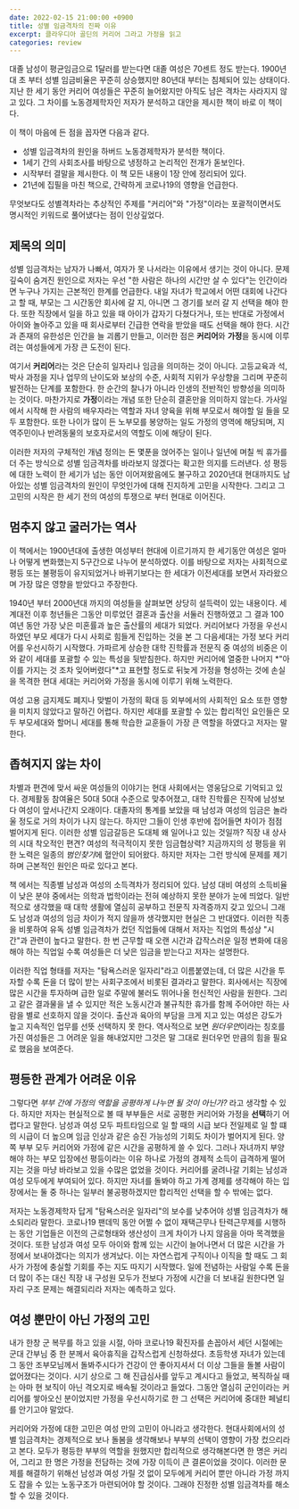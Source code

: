 ```yaml
---
date: 2022-02-15 21:00:00 +0900
title: 성별 임금격차의 진짜 이유
excerpt: 클라우디아 골딘의 커리어 그라고 가정을 읽고
categories: review
---
```


대졸 남성이 평균임금으로 1달러를 받는다면 대졸 여성은 70센트 정도
받는다. 1900년대 초 부터 성별 임금비율은 꾸준히 상승했지만 80년대 부터는
침체되어 있는 상태이다. 지난 한 세기 동안 커리어 여성들은 꾸준히 늘어왔지만
아직도 남은 격차는 사라지지 않고 있다. 그 차이를 노동경제학자인 저자가
분석하고 대안을 제시한 책이 바로 이 책이다.

이 책이 마음에 든 점을 꼽자면 다음과 같다.

* 성별 임금격차의 원인을 하버드 노동경제학자가 분석한 책이다.
* 1세기 간의 사회조사를 바탕으로 냉정하고 논리적인 전개가 돋보인다.
* 시작부터 결말을 제시한다. 이 책 모든 내용이 1장 안에 정리되어 있다.
* 21년에 집필을 마친 책으로, 간략하게 코로나19의 영향을 언급한다.

무엇보다도 성별격차라는 추상적인 주제를 "커리어"와 "가정"이라는 포괄적이면서도
명시적인 키워드로 풀어냈다는 점이 인상깊었다.

## 제목의 의미

성별 임금격차는 남자가 나빠서, 여자가 못 나서라는 이유에서 생기는 것이 아니다.
문제 깊숙이 숨겨진 원인으로 저자는 우선 "한 사람은 하나의 시간만 살 수 있다"는
인간이라면 누구나 가지는 근본적인 한계를 언급한다. 내일 자녀가 학교에서 어떤
대회에 나간다고 할 때, 부모는 그 시간동안 회사에 갈 지, 아니면 그 경기를 보러 갈 지
선택을 해야 한다. 또한 직장에서 일을 하고 있을 때 아이가 갑자기 다쳤다거나, 또는
반대로 가정에서 아이와 놀아주고 있을 때 회사로부터 긴급한 연락을 받았을 때도
선택을 해야 한다. 시간과 존재의 유한성은 인간을 늘 괴롭기 만들고, 이러한 점은
**커리어**와 **가정**을 동시에 이루려는 여성들에게 가장 큰 도전이 된다.

여기서 **커리어**라는 것은 단순히 일자리나 임금을 의미하는 것이 아니다.
고등교육과 석, 박사 과정을 지나 업무의 난이도와 보상의 수준, 사회적 지위가
우상향을 그리며 꾸준히 발전하는 단계를 포함한다. 한 순간의 찰나가 아니라
인생의 전반적인 방향성을 의미하는 것이다. 마찬가지로 **가정**이라는 개념 또한
단순히 결혼만을 의미하지 않는다. 가사일에서 시작해 한 사람의 배우자라는 역할과
자녀 양육을 위해 부모로서 해야할 일 들을 모두 포함한다. 또한 나이가 많이 든
노부모를 봉양하는 일도 가정의 영역에 해당되며, 지역주민이나 반려동물의 보호자로서의
역할도 이에 해당이 된다.

이러한 저자의 구체적인 개념 정의는 돈 몇푼을 얹어주는 일이나 일년에 며칠 씩 휴가를
더 주는 방식으로 성별 임금격차를 바라보지 않겠다는 확고한 의지를 드러낸다. 성 평등에
대한 노력이 한 세기가 넘는 동안 이어져왔음에도 불구하고 2020년대 현대까지도
남아있는 성별 임금격차의 원인이 무엇인가에 대해 진지하게 고민을 시작한다.
그리고 그 고민의 시작은 한 세기 전의 여성의 투쟁으로 부터 현대로 이어진다.

## 멈추지 않고 굴러가는 역사

이 책에서는 1900년대에 출생한 여성부터 현대에 이르기까지 한 세기동안 여성은
얼마나 어떻게 변화했는지 5구간으로 나누어 분석하였다. 이를 바탕으로 저자는
사회적으로 평등 또는 불평등이 유지되었거나 바뀌기보다는 한 세대가 이전세대를
보면서 자라왔으며 가장 많은 영향을 받았다고 주장한다.

1940년 부터 2000년대 까지의 여성들을 살펴보면 상당히 설득력이 있는 내용이다.
세계대전 이후 청년들은 그동안 미루었던 결혼과 출산을 서둘러 진행하였고 그 결과
100여년 동안 가장 낮은 미혼률과 높은 출산률의 세대가 되었다. 커리어보다 가정을
우선시하였던 부모 세대가 다시 사회로 힘들게 진입하는 것을 본 그 다음세대는
가정 보다 커리어를 우선시하기 시작했다. 가파르게 상승한 대학 진학률과 전문직 중
여성의 비중은 이와 같이 세대를 포괄할 수 있는 특성을 뒷받침한다. 하지만 커리어에
열중한 나머지 *"아이를 가지는 것 조차 잊어버렸다"*고 표현할 정도로 뒤늦게 가정을
형성하는 것에 손실을 목격한 현대 세대는 커리어와 가정을 동시에 이루기 위해 노력한다.

여성 고용 금지제도 폐지나 맞벌이 가정의 확대 등 외부에서의 사회적인 요소 또한
영향을 미치지 않았다고 말하긴 어렵다. 하지만 세대를 포괄할 수 있는 합리적인 요인들은
모두 부모세대와 할머니 세대를 통해 학습한 교훈들이 가장 큰 역할을 하였다고 저자는 말한다.

## 좁혀지지 않는 차이

차별과 편견에 맞서 싸운 여성들의 이야기는 현대 사회에서는 영웅담으로 기억되고 있다.
경제활동 참여율은 50대 50대 수준으로 맞추어졌고, 대학 진학률은 진작에 남성보다
여성이 앞서나간지 오래이다. 대졸자의 통계를 보았을 때 남성과 여성의 임금은 놀라울 정도로
거의 차이가 나지 않는다. 하지만 그들이 인생 후반에 접어들면 차이가 점점 벌어지게 된다.
이러한 성별 임금갈등은 도대체 왜 일어나고 있는 것일까? 직장 내 상사의 시대 착오적인 편견?
여성의 적극적이지 못한 임금협상력? 지금까지의 성 평등을 위한 노력은
일종의 *범인찾기*에 혈안이 되어왔다. 하지만 저자는 그런 방식에 문제를 제기하며
근본적인 원인은 따로 있다고 본다. 

책 에서는 직종별 남성과 여성의 소득격차가 정리되어 있다. 남성 대비 여성의 소득비율이 낮은
분야 중에서는 의학과 법학이라는 전혀 예상하지 못한 분야가 눈에 띄었다. 일반적으로 생각했을 때
대학 생활에 열심히 공부하고 전문직 자격증까지 갖고 있으니 그래도 남성과 여성의 임금 차이가
적지 않을까 생각했지만 현실은 그 반대였다. 이러한 직종을 비롯하여 유독 성별 임금격차가 컸던
직업들에 대해서 저자는 직업의 특성상 "시간"과 관련이 높다고 말한다. 한 번 근무할 때 오랜
시간과 갑작스러운 일정 변화에 대응해야 하는 직업일 수록 여성들은 더 낮은 임금을 받는다고
저자는 설명한다. 

이러한 직업 형태를 저자는 "탐욕스러운 일자리"라고 이름붙였는데, 더 많은 시간을 투자할 수록
돈을 더 많이 받는 사회구조에서 비롯된 결과라고 말한다. 회사에서는 직장에 많은 시간을 투자하며
급한 일로 주말에 불러도 뛰어나올 헌신적인 사람을 원한다. 그리고 같은 결과물을 낼 수 있지만
적은 노동시간과 불규칙한 휴가를 함께 주어야만 하는 사람을 별로 선호하지 않을 것이다.
출산과 육아의 부담을 크게 지고 있는 여성은 강도가 높고 지속적인 업무를 선뜻 선택하지
못 한다. 역사적으로 보면 *원더우먼*이라는 칭호를 가진 여성들은 그 어려운 일을 해내었지만
그것은 말 그대로 원더우먼 만큼의 힘을 필요로 했음을 보여준다.

## 평등한 관계가 어려운 이유

그렇다면 *부부 간에 가정의 역할을 공평하게 나누면 될 것이 아닌가?* 라고 생각할 수 있다.
하지만 저자는 현실적으로 볼 때 부부들은 서로 공평한 커리어와 가정을 **선택**하기
어렵다고 말한다. 남성과 여성 모두 파트타임으로 일 할 때의 시급 보다 전일제로 일 할 떄의
시급이 더 높으며 임금 인상과 같은 승진 가능성의 기회도 차이가 벌어지게 된다.
양쪽 부부 모두 커리어와 가정에 같은 시간을 공평하게 쓸 수 있다. 그러나 자녀까지 부양해야
하는 부모 입장에선 평등이라는 이유 하나로 가정의 경제적 소득이 급격하게 떨어지는 것을
마냥 바라보고 있을 수많은 없었을 것이다. 커리어를 굴려나갈 기회는 남성과 여성 모두에게
부여되어 있다. 하지만 자녀를 돌봐야 하고 가계 경제를 생각해야 하는 입장에서는 둘 중
하나는 일부러 불공평하겠지만 합리적인 선택을 할 수 밖에는 없다.

저자는 노동경제학자 답게 "탐욕스러운 일자리"의 보수를 낮추어야 성별 임금격차가 해소되리라
말한다. 코로나19 팬데믹 동안 어쩔 수 없이 재택근무나 탄력근무제를 시행하는 동안 기업들은
이전의 근로형태와 생산성이 크게 차이가 나지 않음을 아마 목격했을 것이다. 또한 남성과 여성
모두 아이와 함께 있는 시간이 늘어나면서 더 많은 시간을 가정에서 보내야겠다는 의지가 생겨났다.
이는 자연스럽게 구직이나 이직을 할 때도 그 회사가 가정에 충실할 기회를 주는 지도 따지기
시작했다. 일에 전념하는 사람일 수록 돈을 더 많이 주는 대신 직장 내 구성원 모두가 전보다
가정에 시간을 더 보내길 원한다면 일자리 구조 문제는 해결되리라 저자는 예측하고 있다.

## 여성 뿐만이 아닌 가정의 고민

내가 한창 군 복무를 하고 있을 시절, 아마 코로나19 확진자를 손꼽아서 세던 시절에는
군대 간부님 중 한 분께서 육아휴직을 갑작스럽게 신청하셨다. 초등학생 자녀가 있는데 그 동안
조부모님께서 돌봐주시다가 건강이 안 좋아지셔서 더 이상 그들을 돌볼 사람이 없어졌다는
것이다. 시기 상으로 그 해 진급심사를 앞두고 계시다고 들었고, 복직하실 때는 아마 현 보직이
아닌 격오지로 배속될 것이라고 들었다. 그동안 열심히 군인이라는 커리어를 쌓아오신 분이었지만
가정을 우선시하기로 한 그 선택은 커리어에 중대한 페널티를 안기고야 말았다.

커리어와 가정에 대한 고민은 여성 만의 고민이 아니라고 생각한다. 현대사회에서의 성별
임금격차는 경제적으로 보나 돌봄을 생각해보나 부부의 선택이 영향이 가장 컸으리라고 본다.
모두가 평등한 부부의 역할을 원했지만 합리적으로 생각해본다면 한 명은 커리어, 그리고 한 명은
가정을 전담하는 것에 가장 이득이 큰 결론이었을 것이다. 이러한 문제를 해결하기 위해선
남성과 여성 가릴 것 없이 모두에게 커리어 뿐만 아니라 가정 까지도 잡을 수 있는 노동구조가
마련되어야 할 것이다. 그래야 진정한 성별 임금격차를 해소할 수 있을 것이다.
